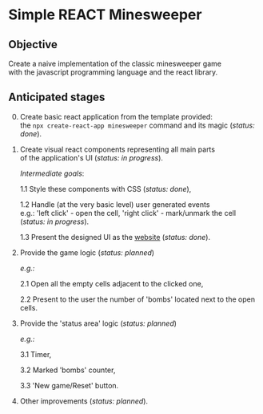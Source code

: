 # Simple REACT Minesweeper

## Objective

Create a naive implementation of the classic minesweeper game<br>with the javascript programming language and the react library.


## Anticipated stages

0. Create basic react application from the template provided:<br>the `npx create-react-app minesweeper` command and its magic (_status: done_).

1. Create visual react components representing all main parts<br> of the application's UI (_status: in progress_).

   _Intermediate goals_:

   1.1 Style these components with CSS (_status: done_),

   1.2 Handle (at the very basic level) user generated events<br>e.g.: 'left click' - open the cell, 'right click' - mark/unmark the cell (_status: in progress_).

   1.3 Present the designed UI as the [website](https://ktprezes.github.io/simple-react-minesweeper/) (_status: done_).

2. Provide the game logic (_status:  planned_)

   _e.g.:_

   2.1 Open all the empty cells adjacent to the clicked one,

   2.2 Present to the user the number of 'bombs' located next to the open cells.

3. Provide the 'status area' logic (_status: planned_)

   _e.g.:_

   3.1 Timer,

   3.2 Marked 'bombs' counter,

   3.3 'New game/Reset' button.

4. Other improvements (_status: planned_).

